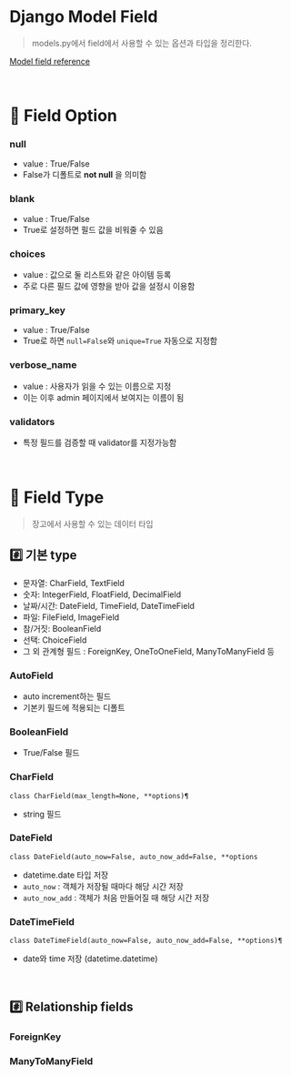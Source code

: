 
# Django Model Field
> models.py에서 field에서 사용할 수 있는 옵션과 타입을 정리한다. 

[Model field reference](https://docs.djangoproject.com/en/4.2/ref/models/fields/#field-options)

<br>

# 📌  Field Option
### null    
- value :  True/False
- False가 디폴트로 __not null__ 을 의미함

### blank
- value : True/False
- True로 설정하면 필드 값을 비워줄 수 있음 


### choices
- value : 값으로 둘 리스트와 같은 아이템 등록 
- 주로 다른 필드 값에 영향을 받아 값을 설정시 이용함 

### primary_key
- value : True/False
- True로 하면 `null=False`와 `unique=True` 자동으로 지정함

### verbose_name
- value : 사용자가 읽을 수 있는 이름으로 지정
- 이는 이후 admin 페이지에서 보여지는 이름이 됨

### validators
- 특정 필드를 검증할 때 validator를 지정가능함

<br>

# 📌 Field Type
> 장고에서 사용할 수 있는 데이터 타입

## #️⃣ 기본 type
- 문자열: CharField, TextField
- 숫자: IntegerField, FloatField, DecimalField
- 날짜/시간: DateField, TimeField, DateTimeField
- 파일: FileField, ImageField
- 참/거짓: BooleanField
- 선택: ChoiceField
- 그 외 관계형 필드 : ForeignKey, OneToOneField, ManyToManyField 등


### AutoField
- auto increment하는 필드 
- 기본키 필드에 적용되는 디폴트

### BooleanField
- True/False 필드

### CharField
```
class CharField(max_length=None, **options)¶
```
- string 필드

### DateField
```
class DateField(auto_now=False, auto_now_add=False, **options
```
- datetime.date 타입 저장 
- `auto_now` : 객체가 저장될 때마다 해당 시간 저장
- `auto_now_add` : 객체가 처음 만들어질 때 해당 시간 저장

### DateTimeField
```
class DateTimeField(auto_now=False, auto_now_add=False, **options)¶
```
- date와 time 저장 (datetime.datetime)

<br>

## #️⃣ Relationship fields
### ForeignKey
### ManyToManyField